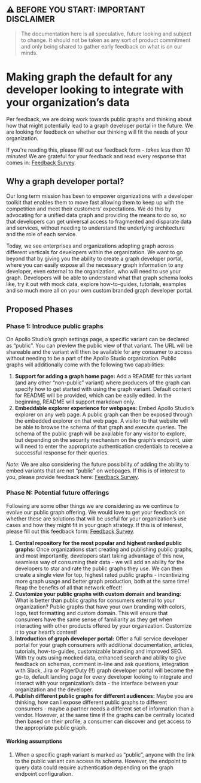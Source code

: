 ## ⚠️ BEFORE YOU START: IMPORTANT DISCLAIMER

>The documentation here is all speculative, future looking and subject to change. It should not be taken as any sort of product commitment and only being shared to gather early feedback on what is on our minds. 

# Making graph the default for any developer looking to integrate with your organization’s data

Per feedback, we are doing work towards public graphs and thinking about how that might potentially lead to a graph developer portal in the future. We are looking for feedback on whether our thinking will fit the needs of your organization.

If you're reading this, please fill out our feedback form - _takes less than 10 minutes_! We are grateful for your feedback and read every response that comes in: [Feedback Survey](https://www.surveymonkey.com/r/apollo-pggdp-feedback). 

## Why a graph developer portal?

Our long term mission has been to empower organizations with a developer toolkit that enables them to move fast allowing them to keep up with the competition and meet their customers’ expectations. We do this by advocating for a unified data graph and providing the means to do so, so that developers can get universal access to fragmented and disparate data and services, without needing to understand the underlying architecture and the role of each service. 

Today, we see enterprises and organizations adopting graph across different verticals for developers within the organization. We want to go beyond that by giving you the ability to create a graph developer portal, where you can easily expose all the necessary graph information to any developer, even external to the organization, who will need to use your graph. Developers will be able to understand what that graph schema looks like, try it out with mock data, explore how-to-guides, tutorials, examples and so much more all on your own custom branded graph developer portal. 

## Proposed Phases

### Phase 1: Introduce public graphs

On Apollo Studio’s graph settings page, a specific variant can be declared as “public”. You can preview the public view of that variant. The URL will be shareable and the variant will then be available for any consumer to access without needing to be a part of the Apollo Studio organization. Public graphs will additionally come with the following two capabilities:

1. **Support for adding a graph home page:** Add a README for this variant (and any other “non-public” variant) where producers of the graph can specify how to get started with using the graph variant. Default content for README will be provided, which can be easily edited. In the beginning, README will support markdown only.
2. **Embeddable explorer experience for webpages:** Embed Apollo Studio’s explorer on any web page. A public graph can then be exposed through the embedded explorer on that web page. A visitor to that website will be able to browse the schema of that graph and execute queries. The schema of the public graph will be available for any visitor to explore, but depending on the security mechanism on the graph’s endpoint, user will need to enter the appropriate authentication credentials to receive a successful response for their queries.

_Note_: We are also considering the future possibility of adding the ability to embed variants that are not “public” on webpages. If this is of interest to you, please provide feedback here: [Feedback Survey](https://www.surveymonkey.com/r/apollo-pggdp-feedback).

### Phase N: Potential future offerings

Following are some other things we are considering as we continue to evolve our public graph offering. We would love to get your feedback on whether these are solutions that will be useful for your organization’s use cases and how they might fit in your graph strategy. If this is of interest, please fill out this feedback form: [Feedback Survey](https://www.surveymonkey.com/r/apollo-pggdp-feedback). 

1. **Central repository for the most popular and highest ranked public graphs:** Once organizations start creating and publishing public graphs, and most importantly, developers start taking advantage of this new, seamless way of consuming their data - we will add an ability for the developers to star and rate the public graphs they use. We can then create a single view for top, highest rated public graphs - incentivizing more graph usage and better graph production, both at the same time! Reap the benefits of all that network effect!
2. **Customize your public graphs with custom domain and branding:** What is better than public graphs for consumers external to your organization? Public graphs that have your own branding with colors, logo, text formatting and custom domain. This will ensure that consumers have the same sense of familiarity as they get when interacting with other products offered by your organization. Customize it to your heart’s content!
3. **Introduction of graph developer portal:** Offer a full service developer portal for your graph consumers with additional documentation, articles, tutorials, how-to-guides, customizable branding and improved SEO. With try outs using mocked data, enhanced search and ability to give feedback on schemas, comment in-line and ask questions, integration with Slack, Jira or PagerDuty (!!) graph developer portal will become the go-to, default landing page for every developer looking to integrate and interact with your organization’s data - the interface between your organization and the developer. 
4. **Publish different public graphs for different audiences:** Maybe you are thinking, how can I expose different public graphs to different consumers - maybe a partner needs a different set of information than a vendor. However, at the same time if the graphs can be centrally located then based on their profile, a consumer can discover and get access to the appropriate public graph.

#### Working assumptions

1. When a specific graph variant is marked as “public”, anyone with the link to the public variant can access its schema. However, the endpoint to query data could require authentication depending on the graph endpoint configuration.
